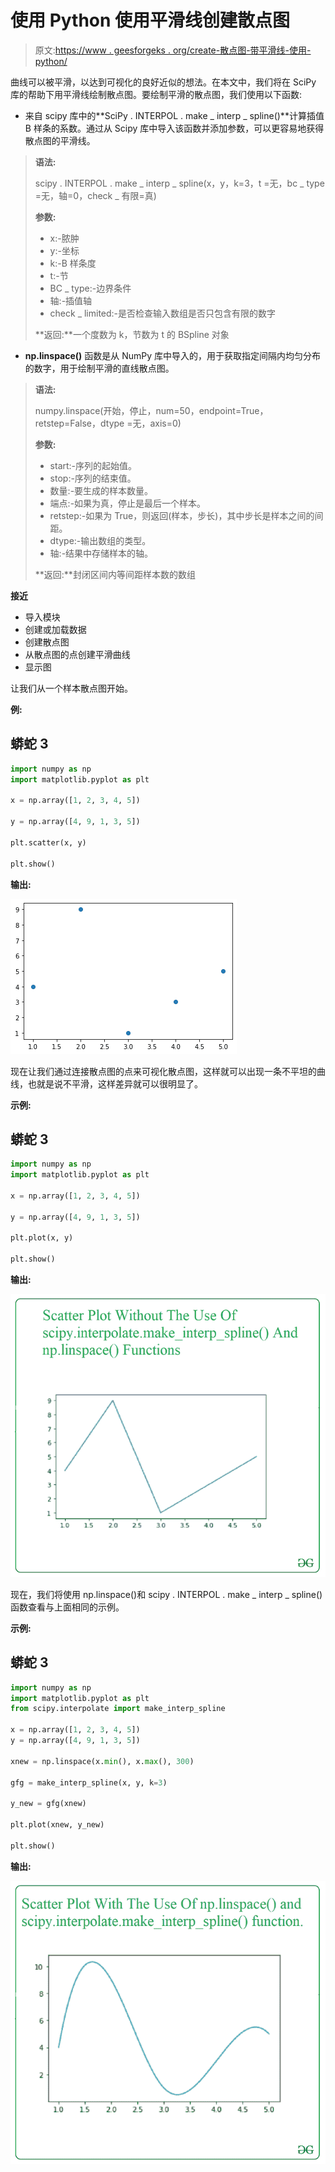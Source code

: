 # 使用 Python 使用平滑线创建散点图

> 原文:[https://www . geesforgeks . org/create-散点图-带平滑线-使用-python/](https://www.geeksforgeeks.org/create-scatter-plot-with-smooth-line-using-python/)

曲线可以被平滑，以达到可视化的良好近似的想法。在本文中，我们将在 SciPy 库的帮助下用平滑线绘制散点图。要绘制平滑的散点图，我们使用以下函数:

*   来自 scipy 库中的**SciPy . INTERPOL . make _ interp _ spline()**计算插值 B 样条的系数。通过从 Scipy 库中导入该函数并添加参数，可以更容易地获得散点图的平滑线。

> **语法:**
> 
> scipy . INTERPOL . make _ interp _ spline(x，y，k=3，t =无，bc _ type =无，轴=0，check _ 有限=真)
> 
> **参数:**
> 
> *   x:-脓肿
> *   y:-坐标
> *   k:-B 样条度
> *   t:-节
> *   BC _ type:-边界条件
> *   轴:-插值轴
> *   check _ limited:-是否检查输入数组是否只包含有限的数字
> 
> **返回:**一个度数为 k，节数为 t 的 BSpline 对象

*   **np.linspace()** 函数是从 NumPy 库中导入的，用于获取指定间隔内均匀分布的数字，用于绘制平滑的直线散点图。

> **语法:**
> 
> numpy.linspace(开始，停止，num=50，endpoint=True，retstep=False，dtype =无，axis=0)
> 
> **参数:**
> 
> *   start:-序列的起始值。
> *   stop:-序列的结束值。
> *   数量:-要生成的样本数量。
> *   端点:-如果为真，停止是最后一个样本。
> *   retstep:-如果为 True，则返回(样本，步长)，其中步长是样本之间的间距。
> *   dtype:-输出数组的类型。
> *   轴:-结果中存储样本的轴。
> 
> **返回:**封闭区间内等间距样本数的数组

**接近**

*   导入模块
*   创建或加载数据
*   创建散点图
*   从散点图的点创建平滑曲线
*   显示图

让我们从一个样本散点图开始。

**例:**

## 蟒蛇 3

```py
import numpy as np
import matplotlib.pyplot as plt

x = np.array([1, 2, 3, 4, 5])

y = np.array([4, 9, 1, 3, 5])

plt.scatter(x, y)

plt.show()
```

**输出:**

![](img/fb7c3445927bb0b5a418623ac87ec3fd.png)

现在让我们通过连接散点图的点来可视化散点图，这样就可以出现一条不平坦的曲线，也就是说不平滑，这样差异就可以很明显了。

**示例:**

## 蟒蛇 3

```py
import numpy as np
import matplotlib.pyplot as plt

x = np.array([1, 2, 3, 4, 5])

y = np.array([4, 9, 1, 3, 5])

plt.plot(x, y)

plt.show()
```

**输出:**

![](img/986ebae190b324ea1fe714c1aa18824b.png)

现在，我们将使用 np.linspace()和 scipy . INTERPOL . make _ interp _ spline()函数查看与上面相同的示例。

**示例:**

## 蟒蛇 3

```py
import numpy as np
import matplotlib.pyplot as plt
from scipy.interpolate import make_interp_spline

x = np.array([1, 2, 3, 4, 5])
y = np.array([4, 9, 1, 3, 5])

xnew = np.linspace(x.min(), x.max(), 300)

gfg = make_interp_spline(x, y, k=3)

y_new = gfg(xnew)

plt.plot(xnew, y_new)

plt.show()
```

**输出:**

![](img/b65a0f7efa3bb9ebb35935461c6b8f7e.png)